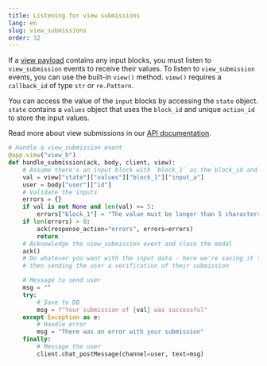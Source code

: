 ```yaml
---
title: Listening for view submissions
lang: en
slug: view_submissions
order: 12
---
```


<div class="section-content">

If a <a href="https://api.slack.com/reference/block-kit/views">view payload</a> contains any input blocks, you must listen to `view_submission` events to receive their values. To listen to `view_submission` events, you can use the built-in `view()` method. `view()` requires a `callback_id` of type `str` or `re.Pattern`.

You can access the value of the `input` blocks by accessing the `state` object. `state` contains a `values` object that uses the `block_id` and unique `action_id` to store the input values.

Read more about view submissions in our <a href="https://api.slack.com/surfaces/modals/using#interactions">API documentation</a>.

</div>

```python
# Handle a view_submission event
@app.view("view_b")
def handle_submission(ack, body, client, view):
    # Assume there's an input block with `block_1` as the block_id and `input_a`
    val = view["state"]["values"]["block_1"]["input_a"]
    user = body["user"]["id"]
    # Validate the inputs
    errors = {}
    if val is not None and len(val) <= 5:
        errors["block_1"] = "The value must be longer than 5 characters"
    if len(errors) > 0:
        ack(response_action="errors", errors=errors)
        return
    # Acknowledge the view_submission event and close the modal
    ack()
    # Do whatever you want with the input data - here we're saving it to a DB
    # then sending the user a verification of their submission

    # Message to send user
    msg = ""
    try:
        # Save to DB
        msg = f"Your submission of {val} was successful"
    except Exception as e:
        # Handle error
        msg = "There was an error with your submission"
    finally:
        # Message the user
        client.chat_postMessage(channel=user, text=msg)
```
